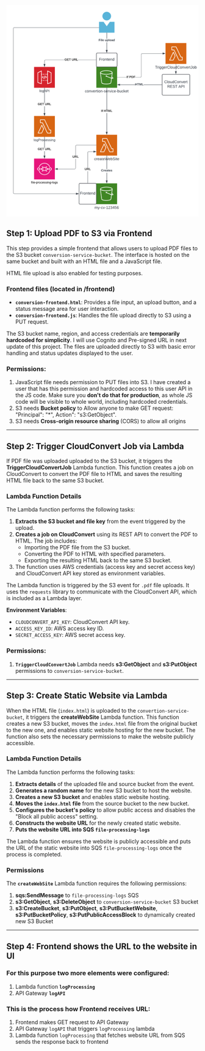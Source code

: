 ![app diagram](images/diagram.png)

## Step 1: Upload PDF to S3 via Frontend

This step provides a simple frontend that allows users to upload PDF files to the S3 bucket `conversion-service-bucket`. The interface is hosted on the same bucket and built with an HTML file and a JavaScript file.

HTML file upload is also enabled for testing purposes.

### Frontend files (located in /frontend)
- **`conversion-frontend.html`**: Provides a file input, an upload button, and a status message area for user interaction.
- **`conversion-frontend.js`**: Handles the file upload directly to S3 using a PUT request.

The S3 bucket name, region, and access credentials are **temporarily hardcoded for simplicity**. I will use Cognito and Pre-signed URL in next update of this project. The files are uploaded directly to S3 with basic error handling and status updates displayed to the user.

### Permissions:
1.  JavaScript file needs permission to PUT files into S3. I have created a user that has this permission and hardcoded access to this user API in the JS code. Make sure you **don't do that for production**, as whole JS code will be visible to whole world, including hardcoded credentials.
2.  S3 needs **Bucket policy** to Allow anyone to make GET request: "Principal": "*", Action": "s3:GetObject".
3.  S3 needs **Cross-origin resource sharing** (CORS) to allow all origins

--- 
## Step 2: Trigger CloudConvert Job via Lambda

If PDF file was uploaded uploaded to the S3 bucket, it triggers the **TriggerCloudConvertJob** Lambda function. This function creates a job on CloudConvert to convert the PDF file to HTML and saves the resulting HTML file back to the same S3 bucket.

### Lambda Function Details

The Lambda function performs the following tasks:
1. **Extracts the S3 bucket and file key** from the event triggered by the upload.
2. **Creates a job on CloudConvert** using its REST API to convert the PDF to HTML. The job includes:
   - Importing the PDF file from the S3 bucket.
   - Converting the PDF to HTML with specified parameters.
   - Exporting the resulting HTML back to the same S3 bucket.
3. The function uses AWS credentials (access key and secret access key) and CloudConvert API key stored as environment variables.

The Lambda function is triggered by the S3 event for `.pdf` file uploads. It uses the `requests` library to communicate with the CloudConvert API, which is included as a Lambda layer.

**Environment Variables**:
- `CLOUDCONVERT_API_KEY`: CloudConvert API key.
- `ACCESS_KEY_ID`: AWS access key ID.
- `SECRET_ACCESS_KEY`: AWS secret access key.

### Permissions:
1. **`TriggerCloudConvertJob`** Lambda needs **s3:GetObject** and **s3:PutObject** permissions to `conversion-service-bucket`.

--- 
## Step 3: Create Static Website via Lambda

When the HTML file (`index.html`) is uploaded to the `convertion-service-bucket`, it triggers the **createWebSite** Lambda function. This function creates a new S3 bucket, moves the `index.html` file from the original bucket to the new one, and enables static website hosting for the new bucket. The function also sets the necessary permissions to make the website publicly accessible.

### Lambda Function Details

The Lambda function performs the following tasks:
1. **Extracts details** of the uploaded file and source bucket from the event.
2. **Generates a random name** for the new S3 bucket to host the website.
3. **Creates a new S3 bucket** and enables static website hosting.
4. **Moves the `index.html` file** from the source bucket to the new bucket.
5. **Configures the bucket's policy** to allow public access and disables the "Block all public access" setting.
6. **Constructs the website URL** for the newly created static website.
7. **Puts the website URL into SQS `file-processing-logs`**

The Lambda function ensures the website is publicly accessible and puts the URL of the static website into SQS `file-processing-logs` once the process is completed.

### Permissions

The **`createWebSite`** Lambda function requires the following permissions:  

1. **sqs:SendMessage** to `file-processing-logs` SQS
2. **s3:GetObject**, **s3:DeleteObject** to `conversion-service-bucket` S3 bucket
3. **s3:CreateBucket**, **s3:PutObject**, **s3:PutBucketWebsite**, **s3:PutBucketPolicy**, **s3:PutPublicAccessBlock** to dynamically created new S3 Bucket

--- 
## Step 4: Frontend shows the URL to the website in UI

### For this purpose two more elements were configured:
1. Lambda function **`logProcessing`**
2. API Gateway **`logAPI`**

### This is the process how Frontend receives URL:

1. Frontend makes GET request to API Gateway 
2. API Gateway `logAPI` that triggers `logProcessing` lambda
3. Lambda function `logProcessing` that fetches website URL from SQS sends the response back to frontend




